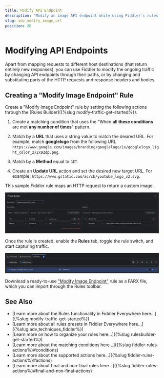 ```yaml
---
title: Modify API Endpoint
description: "Modify an image API endpoint while using Fiddler's rules."
slug: adv_modify_image_url
position: 20
---
```


# Modifying API Endpoints

Apart from mapping requests to different host destinations (that return entirely new responses), you can use Fiddler to modify the ongoing traffic by changing API endpoints through their paths, or by changing and substituting parts of the HTTP requests and response headers and bodies.

## Creating a "Modify Image Endpoint" Rule

Create a "Modify Image Endpoint" rule by setting the following actions through the [Rules Builder]({%slug modify-traffic-get-started%}).

1. Create a matching condition that uses the "When **all these conditions** are met **any number of times**" pattern. 

1. Match by a **URL** that uses a string value to match the desired URL. For example, match **googlelogo** from the following URL `https://www.google.com/images/branding/googlelogo/1x/googlelogo_light_color_272x92dp.png`.

1. Match by a **Method** equal to `GET`.

1. Create an **Update URL** action and set the desired new target URL. For example:  `https://www.gstatic.com/ac/cb/youtube_logo_v2.svg`.

This sample Fiddler rule maps an HTTP request to return a custom image.

![Creating "Modify Image Endpoint" rule](../../images/advanced/adv-modify-image-endpoint-local.png)

Once the rule is created, enable the **Rules** tab, toggle the rule switch, and start capturing traffic.

![Activating the "Modify Image Endpoint" rule](../../images/advanced/adv-modify-image-endpoint-local-active.png)

Download a ready-to-use <a href="https://github.com/telerik/fiddler-everywhere/tree/master/rules/modify-image-endpoint-local" target="_blank">"Modify Image Endpoint"</a> rule as a FARX file, which you can import through the Rules toolbar.

## See Also

* [Learn more about the Rules functionality in Fiddler Everywhere here...]({%slug modify-traffic-get-started%})
* [Learn more about all rules presets in Fiddler Everywhere here...]({%slug adv_techniques_fiddler%})
* [Learn more on how to organize your rules here...]({%slug rulesbuilder-get-started%})
* [Learn more about the matching conditions here...]({%slug fiddler-rules-actions%}#conditions)
* [Learn more about the supported actions here...]({%slug fiddler-rules-actions%}#actions)
* [Learn more about final and non-final rules here...]({%slug fiddler-rules-actions%}#final-and-non-final-actions)